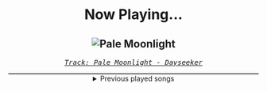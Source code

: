 <div align="center"> 
<h1>Now Playing...</h1>

![Pale Moonlight](https://i.scdn.co/image/ab67616d00001e023dbcf71014fd342f6e78031a)
--
_<samp><a href="https://open.spotify.com/track/1IQA1li1Io3D5WY6RNekD6">Track: Pale Moonlight - Dayseeker</a></samp>_

<div style="border: 1px #4B5054 solid"></div>
<details>
  <summary>
    Previous played songs
  </summary>
  <table>
    <thead>
      <tr>
        <th>
          Artist
        </th>
        <th>
          Song
        </th>
        <th>
          Link
        </th>
      </tr>
    </thead>
    <tbody>
      <tr><td>Dayseeker</td><td>Pale Moonlight</td><td><a href="https://open.spotify.com/track/1IQA1li1Io3D5WY6RNekD6">https://open.spotify.com/track/1IQA1li1Io3D5WY6RNekD6</a></td></tr><tr><td>SLAVES</td><td>True Colors</td><td><a href="https://open.spotify.com/track/0KsAoydnR06mSbOn8d3geR">https://open.spotify.com/track/0KsAoydnR06mSbOn8d3geR</a></td></tr><tr><td>SLAVES</td><td>True Colors</td><td><a href="https://open.spotify.com/track/0KsAoydnR06mSbOn8d3geR">https://open.spotify.com/track/0KsAoydnR06mSbOn8d3geR</a></td></tr><tr><td>SLAVES</td><td>True Colors</td><td><a href="https://open.spotify.com/track/0KsAoydnR06mSbOn8d3geR">https://open.spotify.com/track/0KsAoydnR06mSbOn8d3geR</a></td></tr><tr><td>SLAVES</td><td>True Colors</td><td><a href="https://open.spotify.com/track/0KsAoydnR06mSbOn8d3geR">https://open.spotify.com/track/0KsAoydnR06mSbOn8d3geR</a></td></tr><tr><td>SLAVES</td><td>True Colors</td><td><a href="https://open.spotify.com/track/0KsAoydnR06mSbOn8d3geR">https://open.spotify.com/track/0KsAoydnR06mSbOn8d3geR</a></td></tr><tr><td>SLAVES</td><td>True Colors</td><td><a href="https://open.spotify.com/track/0KsAoydnR06mSbOn8d3geR">https://open.spotify.com/track/0KsAoydnR06mSbOn8d3geR</a></td></tr><tr><td>Dayseeker</td><td>Pale Moonlight</td><td><a href="https://open.spotify.com/track/1IQA1li1Io3D5WY6RNekD6">https://open.spotify.com/track/1IQA1li1Io3D5WY6RNekD6</a></td></tr><tr><td>Fit For A King</td><td>No Tomorrow</td><td><a href="https://open.spotify.com/track/0UZjd32VSW5KuI8kSHOVhK">https://open.spotify.com/track/0UZjd32VSW5KuI8kSHOVhK</a></td></tr><tr><td>SICK PUPPIES</td><td>FUCK 'EM ALL</td><td><a href="https://open.spotify.com/track/7gIJleEKJTRWLNiWzeGMES">https://open.spotify.com/track/7gIJleEKJTRWLNiWzeGMES</a></td></tr><tr><td>As The Structure Fails</td><td>Take My Life</td><td><a href="https://open.spotify.com/track/0Z2SbIiFi1a9R50sPADSSu">https://open.spotify.com/track/0Z2SbIiFi1a9R50sPADSSu</a></td></tr><tr><td>Blackbriar</td><td>The Fossilized Widow</td><td><a href="https://open.spotify.com/track/2ZVqxvCGkOHOqCq92Ekpsc">https://open.spotify.com/track/2ZVqxvCGkOHOqCq92Ekpsc</a></td></tr><tr><td>Machine Audios</td><td>Echoes of Destruction</td><td><a href="https://open.spotify.com/track/1IoQy5aorQ114SdfPnqk73">https://open.spotify.com/track/1IoQy5aorQ114SdfPnqk73</a></td></tr><tr><td>Caleb Hyles</td><td>Left Behind</td><td><a href="https://open.spotify.com/track/6tMih6p3qN7rVb9PuusE46">https://open.spotify.com/track/6tMih6p3qN7rVb9PuusE46</a></td></tr><tr><td>Lindsey Stirling</td><td>Unfolding [Feat. Rachel Platten]</td><td><a href="https://open.spotify.com/track/6ZDGsPSRWzlvAML7iEO3Gq">https://open.spotify.com/track/6ZDGsPSRWzlvAML7iEO3Gq</a></td></tr><tr><td>Annisokay</td><td>Into the Gray</td><td><a href="https://open.spotify.com/track/4R2UT8bVevr4tLHZpy03ei">https://open.spotify.com/track/4R2UT8bVevr4tLHZpy03ei</a></td></tr><tr><td>Bury Tomorrow</td><td>Forever The Night</td><td><a href="https://open.spotify.com/track/0WLQtuxBnuOYWB6RuQ8flr">https://open.spotify.com/track/0WLQtuxBnuOYWB6RuQ8flr</a></td></tr><tr><td>Smash Into Pieces</td><td>Paradise</td><td><a href="https://open.spotify.com/track/0QtYu8F2zWeMPk7bLB2Des">https://open.spotify.com/track/0QtYu8F2zWeMPk7bLB2Des</a></td></tr><tr><td>Erdling</td><td>Los los los</td><td><a href="https://open.spotify.com/track/0mJlv5Amthr5VvZ0XRXNQZ">https://open.spotify.com/track/0mJlv5Amthr5VvZ0XRXNQZ</a></td></tr><tr><td>Em Young</td><td>Hall of Kings</td><td><a href="https://open.spotify.com/track/2JuyHZavqtmRlDDvcz9SL4">https://open.spotify.com/track/2JuyHZavqtmRlDDvcz9SL4</a></td></tr>
    </tbody>
  </table>
</details>

</div>

